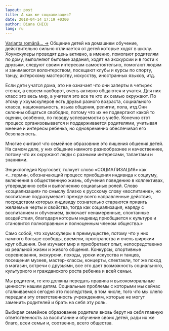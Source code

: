 ```yaml
---
layout: post
title: А как же социализация?
date: 2018-04-14 17:19 +0300
author: Diana CHICU
lang: ru
---
```


<a href="/socializare" lang="ro" class="translation-link">Varianta română… →</a>
Общение детей на домашнем обучение, действительно сильно отличается от детей
которые ходят в школу. Хоумскулеры проводят день активно, а именно, помогают
родителям по дому, выполняют бытовые задания, ходят на экскурсии и в гости
к друзьям, следуют своим интересам самостоятельно, помогают людям и занимаются
волонтерством, посещают клубы и курсы по спорту, танцу, актерскому мастерству,
искусству, иностранных языков, итд.

Если дети учатся дома, это не означает что они заперты в четырех стенах,
а совсем наоборот, очень активно общаются и учатся. Для них класс это весь мир,
а учителя это все те кто их семью окружают. По этому у хоумскулеров есть друзья
разного возраста, социального класса, национальность, языка общения, религии,
пола, итд.Они склонны общаться свободно, потому что их не подвергают какой то
оценки, особенно, по поводу успеваемости в учебе. Конечно этот процесс
организовывается и поддерживается родителями, учитывая мнение и интересы
ребенка, но одновременно обеспечивая его безопасность.

Многие считают что семейное образовние это лишения обшения детей. На самом деле,
у них общение намного разнообразнее и качественнее, потому что их окружают люди
с разными интересами, талантами и знаниями.

Энциклопедия Кругосвет, толкует слово «СОЦИАЛИЗАЦИЯ» как «...термин,
обозначающий процесс приобщения индивида к социуму, включения в общественную
жизнь, обучения поведению в коллективах, утверждению себя и выполнению
социальных ролей. Слово «социализация» по смыслу близко к русскому слову
«воспитание», но воспитание подразумевает прежде всего направленные действия,
посредством которых индивиду сознательно стараются привить желаемые черты
и свойства, тогда как социализация, наряду с воспитанием и обучением, включает
ненамеренные, спонтанные воздействия, благодаря которым индивид приобщается
к культуре и становится полноправным и полноценным членом общества.»

Само собой, что хоумскулеры в преимуществе, потому что у них намного больше
свободы, времени, пространства и очень широкии круг обшения. Они изучают мир
и приобретают опыт, непосредственно из реальной жизни и живого общения.
Конкурсы, спортивные соревнования, экскурсии, походы, уроки искусства и танцев,
посещения музеев, мастер-классы, концерты, спектакли, тот же поход в магазин,
встречи с друзьями, все это дает возможность социального, культурного
и гражданского роста ребенка и всей семьи.

Мы родители, те кто должны передать правила и высокоморальные ценности нашим
детям. Социальные проблемы с которыми мы сейчас сталкиваемся сегодня это
последствия, в том числе, того что мы слепо передали эту ответственность
учреждениям, которые не могут заменить родителей и брать на себя эту роль.

Выбирая семейное образование родители вновь берут на себя главную
ответственность за воспитание и обучение своих детей, ради их же благо, всеи
семьи и, соотвенно, всего общества.
